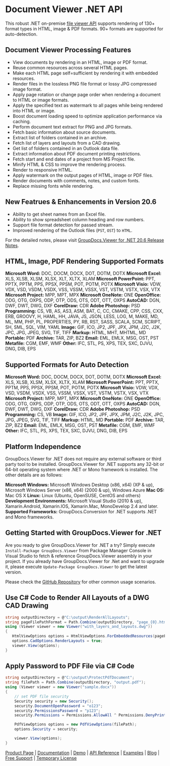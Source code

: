 # Document Viewer .NET API

This robust .NET on-premise [file viewer API](https://products.groupdocs.com/viewer/net) supports rendering of 130+ format types in HTML, image & PDF formats. 90+ formats are supported for auto-detection.

## Document Viewer Processing Features

- View documents by rendering in an HTML, image or PDF format.
- Reuse common resources across several HTML pages.
- Make each HTML page self=sufficient by rendering it with embedded resources.
- Render files in the lossless PNG file format or lossy JPG compressed image format.
- Apply page rotation or change page order when rendering a document to HTML or image formats.
- Apply the specified text as watermark to all pages while being rendered into HTML or image.
- Boost document loading speed to optimize application performance via caching.
- Perform document text extract for PNG and JPG formats.
- Fetch basic information about source documents.
- Extract list of folders contained in an archive.
- Fetch list of layers and layouts from a CAD drawing.
- Get list of folders contained in an Outlook data file.
- Extract information about PDF document printing restrictions.
- Fetch start and end dates of a project from MS Project file.
- Minify HTML & CSS to improve the rendering process.
- Render to responsive HTML.
- Apply watermark on the output pages of HTML, image or PDF files.
- Render documents with comments, notes, and custom fonts.
- Replace missing fonts while rendering.

## New Featrues & Enhancements in Version 20.6

- Ability to get sheet names from an Excel file.
- Ability to show spreadsheet column heading and row numbers.
- Support file format detection for passed stream.
- Improved rendering of the Outlook files (`PST`, `OST`) to `HTML`.

For the detailed notes, please visit [GroupDocs.Viewer for .NET 20.6 Release Notes](https://docs.groupdocs.com/display/viewernet/GroupDocs.Viewer+for+.NET+20.6+Release+Notes).

## HTML, Image, PDF Rendering Supported Formats

**Microsoft Word:** DOC, DOCM, DOCX, DOT, DOTM, DOTX
**Microsoft Excel:** XLS, XLSB, XLSM, XLSX, XLT, XLTX, XLAM
**Microsoft PowerPoint:** PPT, PPTX, PPTM, PPS, PPSX, PPSM, POT, POTM, POTX
**Microsoft Visio:** VDW, VDX, VSD, VSDM, VSDX, VSS, VSSM, VSSX, VST, VSTM, VSTX, VSX, VTX
**Microsoft Project:** MPP, MPT, MPX
**Microsoft OneNote:** ONE
**OpenOffice:** ODG, OTG, OXPS, ODP, OTP, ODS, OTS, ODT, OTT, OXPS
**AutoCAD:** DGN, DWF, DWT, DWG, DXF
**CorelDraw:** CDR
**Adobe Photoshop:** PSD
**Programming:** CS, VB, AS, AS3, ASM, BAT, C, CC, CMAKE, CPP, CSS, CXX, ERB, GROOVY, H, HAML, HH, JAVA, JS, JSON, LESS, LOG, M, MAKE, MD, ML, MM, PHP, PL, PROPERTIES, PY, RB, RST, SASS, SCALA, SCM, SCRIPT, SH, SML, SQL, VIM, YAML
**Image:** GIF, ICO, JP2, JPF, JPX, JPM, J2C, J2K, JPC, JPG, JPEG, SVG, TIF, TIFF
**Markup:** HTML, MHT, MHTML, MD
**Portable:** PDF
**Archive:** TAR, ZIP, BZ2
**Email:** EML, EMLX, MSG, OST, PST
**Metafile:** CGM, EMF, WMF
**Other:** IFC, STL, PS, XPS, TEX, SXC, DJVU, DNG, DIB, EPS

## Supported Formats for Auto Detection

**Microsoft Word:** DOC, DOCM, DOCX, DOT, DOTM, DOTX
**Microsoft Excel:** XLS, XLSB, XLSM, XLSX, XLTX, XLAM
**Microsoft PowerPoint:** PPT, PPTX, PPTM, PPS, PPSX, PPSM, POT, POTM, POTX
**Microsoft Visio:** VDW, VDX, VSD, VSDM, VSDX, VSS, VSSM, VSSX, VST, VSTM, VSTX, VSX, VTX
**Microsoft Project:** MPP, MPT, MPX
**Microsoft OneNote:** ONE
**OpenOffice:** ODG, OTG, OXPS, ODP, OTP, ODS, OTS, ODT, OTT, OXPS
**AutoCAD:** DGN, DWF, DWT, DWG, DXF
**CorelDraw:** CDR
**Adobe Photoshop:** PSD
**Programming:** CS, VB
**Image:** GIF, ICO, JP2, JPF, JPX, JPM, J2C, J2K, JPC, JPG, JPEG, SVG, TIF, TIFF
**Markup:** HTML, MD
**Portable:** PDF
**Archive:** TAR, ZIP, BZ2
**Email:** EML, EMLX, MSG, OST, PST
**Metafile:** CGM, EMF, WMF
**Other:** IFC, STL, PS, XPS, TEX, SXC, DJVU, DNG, DIB, EPS

## Platform Independence

GroupDocs.Viewer for .NET does not require any external software or third party tool to be installed. GroupDocs.Viewer for .NET supports any 32-bit or 64-bit operating system where .NET or Mono framework is installed. The other details are as follows:

**Microsoft Windows:** Microsoft Windows Desktop (x86, x64) (XP & up), Microsoft Windows Server (x86, x64) (2000 & up), Windows Azure
**Mac OS:** Mac OS X
**Linux:** Linux (Ubuntu, OpenSUSE, CentOS and others)
**Development Environments:** Microsoft Visual Studio (2010 & up), Xamarin.Android, Xamarin.IOS, Xamarin.Mac, MonoDevelop 2.4 and later.
**Supported Frameworks:** GroupDocs.Conversion for .NET  supports .NET and Mono frameworks.

## Getting Started with GroupDocs.Viewer for .NET

Are you ready to give GroupDocs.Viewer for .NET a try? Simply execute `Install-Package GroupDocs.Viewer` from Package Manager Console in Visual Studio to fetch & reference GroupDocs.Viewer assembly in your project. If you already have GroupDocs.Viewer for .Net and want to upgrade it, please execute `Update-Package GroupDocs.Viewer` to get the latest version.

Please check the [GitHub Repository](https://github.com/groupdocs-viewer/GroupDocs.Viewer-for-.NET) for other common usage scenarios.

## Use C# Code to Render All Layouts of a DWG CAD Drawing

```csharp
string outputDirectory = @"C:\output\RenderAllLayouts";
string pageFilePathFormat = Path.Combine(outputDirectory, "page_{0}.html");
using (Viewer viewer = new Viewer("with_layers_and_layouts.dwg"))
{
   HtmlViewOptions options = HtmlViewOptions.ForEmbeddedResources(pageFilePathFormat);
   options.CadOptions.RenderLayouts = true;
   viewer.View(options);
}
```

## Apply Password to PDF File via C# Code

```csharp
string outputDirectory = @"C:\output\ProtectPdfDocument";
string filePath = Path.Combine(outputDirectory, "output.pdf");
using (Viewer viewer = new Viewer("sample.docx"))
{
    // set PDF file security
    Security security = new Security();
    security.DocumentOpenPassword = "o123";
    security.PermissionsPassword = "p123";
    security.Permissions = Permissions.AllowAll ^ Permissions.DenyPrinting;

    PdfViewOptions options = new PdfViewOptions(filePath);
    options.Security = security;

    viewer.View(options);
}
```

[Product Page](https://products.groupdocs.com/viewer/net) | [Documentation](https://docs.groupdocs.com/display/viewernet/Home) | [Demo](https://products.groupdocs.app/viewer/family) | [API Reference](https://apireference.groupdocs.com/net/viewer) | [Examples](https://github.com/groupdocs-viewer/GroupDocs.Viewer-for-.NET) | [Blog](https://blog.groupdocs.com/category/viewer/) | [Free Support](https://forum.groupdocs.com/c/viewer) | [Temporary License](https://purchase.groupdocs.com/temporary-license)
